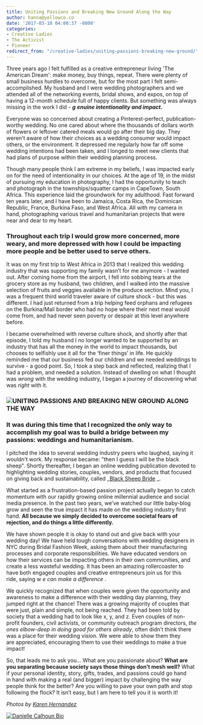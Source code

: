 ```yaml
---
title: Uniting Passions and Breaking New Ground Along the Way
author: hanna@yellowco.co
date: '2017-03-10 04:00:37 -0800'
categories:
- Creative Ladies
- The Activist
- Pioneer
redirect_from: "/creative-ladies/uniting-passions-breaking-new-ground/"
---
```


Three years ago I felt fulfilled as a creative entrepreneur living 'The American Dream': make money, buy things, repeat. There were plenty of small business hurdles to overcome, but for the most part I felt semi-accomplished. My husband and I were wedding photographers and we attended all of the networking events, bridal shows, and expos, on top of having a 12-month schedule full of happy clients. But something was always missing in the work I did - _**g**_ _**enuine intentionality and impact.**_

Everyone was so concerned about creating a Pinterest-perfect, publication-worthy wedding. No one cared about where the thousands of dollars worth of flowers or leftover catered meals would go after their big day. They weren't aware of how their choices as a wedding consumer would impact others, or the environment. It depressed me regularly how far off some wedding intentions had been taken, and I longed to meet new clients that had plans of purpose within their wedding planning process.

Though many people think I am extreme in my beliefs, I was impacted early on for the need of intentionality in our choices. At the age of 19, in the midst of pursuing my education in photography, I had the opportunity to teach and photograph in the townships/squatter camps in CapeTown, South Africa. This experience laid the groundwork for my adulthood. Fast forward ten years later, and I have been to Jamaica, Costa Rica, the Dominican Republic, France, Burkina Faso, and West Africa. All with my camera in hand, photographing various travel and humanitarian projects that were near and dear to my heart.

### **Throughout each trip I would grow more concerned, more weary, and more depressed with how I could be impacting more people and be better used to serve others.**

It was on my first trip to West Africa in 2013 that I realized this wedding industry that was supporting my family wasn’t for me anymore - I wanted out. After coming home from the airport, I fell into sobbing tears at the grocery store as my husband, two children, and I walked into the massive selection of fruits and veggies available in the produce section. Mind you, I was a frequent third world traveler aware of culture shock - but this was different. I had just returned from a trip helping feed orphans and refugees on the Burkina/Mali border who had no hope where their next meal would come from, and had never seen poverty or despair at this level anywhere before.

I became overwhelmed with reverse culture shock, and shortly after that episode, I told my husband I no longer wanted to be supported by an industry that has all the money in the world to impact thousands, but chooses to selfishly use it all for the ‘finer things’ in life. He quickly reminded me that our business fed our children and we needed weddings to survive - a good point. So, I took a step back and reflected, realizing that I had a problem, and needed a solution. Instead of dwelling on what I thought was _wrong_ with the wedding industry, I began a journey of discovering what was _right_ with it.

### ![UNITING PASSIONS AND BREAKING NEW GROUND ALONG THE WAY](https://s3.amazonaws.com/yellow-files/blog/2017/03/MG_1433.jpg "UNITING PASSIONS AND BREAKING NEW GROUND ALONG THE WAY")

### **It was during this time that I recognized the only way to accomplish my goal was to build a bridge between my passions: weddings and humanitarianism.**

I pitched the idea to several wedding industry peers who laughed, saying it wouldn’t work. My response became: "then I guess I will be the black sheep". Shortly thereafter, I began an online wedding publication devoted to highlighting wedding stories, couples, vendors, and products that focused on giving back and sustainability, called _[Black Sheep Bride](https://www.blacksheepbride.com/) _.

What started as a frustration-based passion project actually began to catch momentum with our rapidly growing online millennial audience and social media presence. In the past two years, we’ve watched our little baby-blog grow and seen the true impact it has made on the wedding industry first hand. **All because we simply decided to overcome societal fears of rejection, and do things a little differently.**

We have shown people it is okay to stand out and give back with your wedding day! We have held tough conversations with wedding designers in NYC during Bridal Fashion Week, asking them about their manufacturing processes and corporate responsibilities. We have educated vendors on how their services can be impacting others in their own communities, and create a less wasteful wedding. It has been an amazing rollercoaster to have both engaged couples and creative entrepreneurs join us for this ride, saying w _e can make a difference_ .

We quickly recognized that when couples were given the opportunity and awareness to make a difference with their wedding day planning, they jumped right at the chance! There was a growing majority of couples that were just, plain and simple, not being reached. They had been told by society that a wedding had to look like x, y, and z. Even couples of non-profit founders, civil activists, or community outreach program directors, _the ones elbow-deep in doing good for others already_, often didn’t think there was a place for their wedding vision. We were able to show them they are appreciated, encouraging them to use their weddings to make a true impact!

So, that leads me to ask you... What are you passionate about? **What are you separating because society says those things don’t mesh well?** What if your personal identity, story, gifts, trades, and passions could go hand in hand with making a real (and bigger) impact by challenging the way people think for the better? Are you willing to pave your own path and stop following the flock? It isn’t easy, but I am here to tell you it is worth it!

_Photos by [Karen Hernandez](http://karenmarieco.com/)_

[![Danielle Calhoun Bio](https://s3.amazonaws.com/yellow-files/blog/2017/03/Danielle-Calhoun-Bio.jpg)](http://www.blacksheepbride.com)
